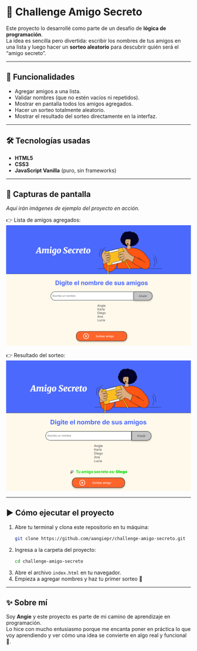 # 🎁 Challenge Amigo Secreto

Este proyecto lo desarrollé como parte de un desafío de **lógica de programación**.  
La idea es sencilla pero divertida: escribir los nombres de tus amigos en una lista y luego hacer un **sorteo aleatorio** para descubrir quién será el “amigo secreto”.  

---

## 🚀 Funcionalidades
- Agregar amigos a una lista.  
- Validar nombres (que no estén vacíos ni repetidos).  
- Mostrar en pantalla todos los amigos agregados.  
- Hacer un sorteo totalmente aleatorio.  
- Mostrar el resultado del sorteo directamente en la interfaz.  

---

## 🛠️ Tecnologías usadas
- **HTML5**  
- **CSS3**  
- **JavaScript Vanilla** (puro, sin frameworks)  

---

## 📸 Capturas de pantalla
_Aquí irán imágenes de ejemplo del proyecto en acción._  

👉 Lista de amigos agregados:  
![Captura lista de amigos](./assets/captura-lista.png)  

👉 Resultado del sorteo:  
![Captura sorteo](./assets/captura-sorteo.png)  

---

## ▶️ Cómo ejecutar el proyecto
1. Abre tu terminal y clona este repositorio en tu máquina:  
   ```bash
   git clone https://github.com/aangiepr/challenge-amigo-secreto.git
   ```
2. Ingresa a la carpeta del proyecto:  
   ```bash
   cd challenge-amigo-secreto
   ```
3. Abre el archivo `index.html` en tu navegador.  
4. Empieza a agregar nombres y haz tu primer sorteo 🎉  

---

## ✨ Sobre mí
Soy **Angie** y este proyecto es parte de mi camino de aprendizaje en programación.  
Lo hice con mucho entusiasmo porque me encanta poner en práctica lo que voy aprendiendo y ver cómo una idea se convierte en algo real y funcional 🚀.